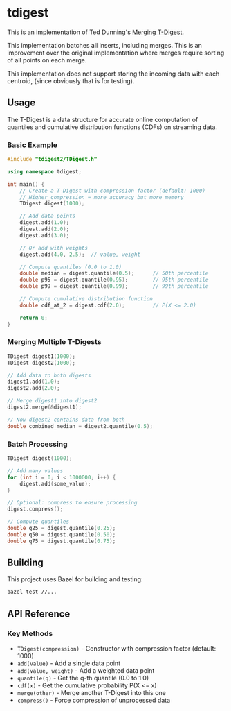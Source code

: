 # tdigest

This is an implementation of Ted Dunning's [Merging T-Digest](https://github.com/tdunning/t-digest/).

This implementation batches all inserts, including merges.  This is an improvement over the original implementation where merges require sorting of all points on each merge.

This implementation does not support storing the incoming data with each centroid, (since obviously that is for testing).

## Usage

The T-Digest is a data structure for accurate online computation of quantiles and cumulative distribution functions (CDFs) on streaming data.

### Basic Example

```cpp
#include "tdigest2/TDigest.h"

using namespace tdigest;

int main() {
    // Create a T-Digest with compression factor (default: 1000)
    // Higher compression = more accuracy but more memory
    TDigest digest(1000);

    // Add data points
    digest.add(1.0);
    digest.add(2.0);
    digest.add(3.0);

    // Or add with weights
    digest.add(4.0, 2.5);  // value, weight

    // Compute quantiles (0.0 to 1.0)
    double median = digest.quantile(0.5);      // 50th percentile
    double p95 = digest.quantile(0.95);        // 95th percentile
    double p99 = digest.quantile(0.99);        // 99th percentile

    // Compute cumulative distribution function
    double cdf_at_2 = digest.cdf(2.0);         // P(X <= 2.0)

    return 0;
}
```

### Merging Multiple T-Digests

```cpp
TDigest digest1(1000);
TDigest digest2(1000);

// Add data to both digests
digest1.add(1.0);
digest2.add(2.0);

// Merge digest1 into digest2
digest2.merge(&digest1);

// Now digest2 contains data from both
double combined_median = digest2.quantile(0.5);
```

### Batch Processing

```cpp
TDigest digest(1000);

// Add many values
for (int i = 0; i < 1000000; i++) {
    digest.add(some_value);
}

// Optional: compress to ensure processing
digest.compress();

// Compute quantiles
double q25 = digest.quantile(0.25);
double q50 = digest.quantile(0.50);
double q75 = digest.quantile(0.75);
```

## Building

This project uses Bazel for building and testing:

```bash
bazel test //...
```

## API Reference

### Key Methods

- `TDigest(compression)` - Constructor with compression factor (default: 1000)
- `add(value)` - Add a single data point
- `add(value, weight)` - Add a weighted data point
- `quantile(q)` - Get the q-th quantile (0.0 to 1.0)
- `cdf(x)` - Get the cumulative probability P(X <= x)
- `merge(other)` - Merge another T-Digest into this one
- `compress()` - Force compression of unprocessed data

